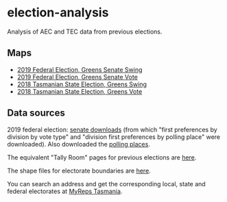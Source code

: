 # election-analysis

Analysis of AEC and TEC data from previous elections.

## Maps

- [2019 Federal Election, Greens Senate Swing](https://public.tableau.com/profile/damien4566#!/vizhome/GreensSenatePrimaryVoteFed19/Swing)
- [2019 Federal Election, Greens Senate Vote](https://public.tableau.com/profile/damien4566#!/vizhome/GreensSenatePrimaryVoteFed19/Vote)
- [2018 Tasmanian State Election, Greens Swing](https://public.tableau.com/profile/damien4566#!/vizhome/State18/Swing)
- [2018 Tasmanian State Election, Greens Vote](https://public.tableau.com/profile/damien4566#!/vizhome/State18/Vote)

## Data sources

2019 federal election: [senate downloads](https://tallyroom.aec.gov.au/SenateDownloadsMenu-24310-Csv.htm) (from which "first preferences by division by vote type" and "division first preferences by polling place" were downloaded). Also downloaded the [polling places](https://tallyroom.aec.gov.au/HouseDownloadsMenu-24310-Csv.htm).

The equivalent "Tally Room" pages for previous elections are [here](https://results.aec.gov.au/).

The shape files for electorate boundaries are [here](https://www.aec.gov.au/Electorates/gis/gis_datadownload.htm).

You can search an address and get the corresponding local, state and federal electorates at [MyReps Tasmania](https://www.tec.tas.gov.au/Services/MyReps/Index.php).

 
